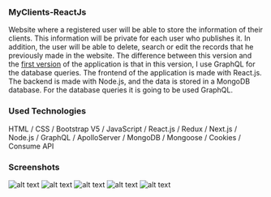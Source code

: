 ### MyClients-ReactJs

Website where a registered user will be able to store the information of their clients.
This information will be private for each user who publishes it.
In addition, the user will be able to delete, search or edit the records that he previously made in the website.
The difference between this version and the [first version](https://github.com/MartinLaRosa27/MyClients-ReactJs) of the application is that in this version, I use GraphQL for the database queries.
The frontend of the application is made with React.js.
The backend is made with Node.js, and the data is stored in a MongoDB database. For the database queries it is going to be used GraphQL.

### Used Technologies

HTML / CSS / Bootstrap V5 / JavaScript / React.js / Redux / Next.js / Node.js / GraphQL / ApolloServer / MongoDB / Mongoose / Cookies / Consume API

### Screenshots

![alt text](https://github.com/MartinLaRosa27/MyClientsV2-ReactJs/blob/main/resources/screenshot01.png?raw=true)
![alt text](https://github.com/MartinLaRosa27/MyClientsV2-ReactJs/blob/main/resources/screenshot02.png?raw=true)
![alt text](https://github.com/MartinLaRosa27/MyClientsV2-ReactJs/blob/main/resources/screenshot03.png?raw=true)
![alt text](https://github.com/MartinLaRosa27/MyClientsV2-ReactJs/blob/main/resources/screenshot04.png?raw=true)
![alt text](https://github.com/MartinLaRosa27/MyClientsV2-ReactJs/blob/main/resources/screenshot05.png?raw=true)
